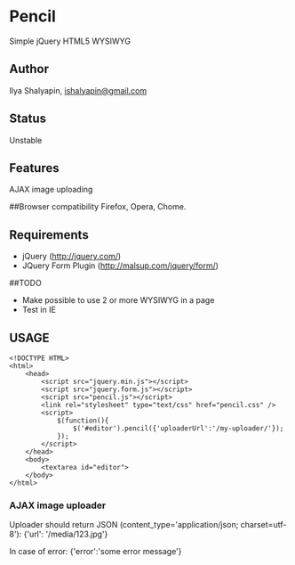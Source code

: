 # Pencil
Simple jQuery HTML5 WYSIWYG

## Author
Ilya Shalyapin, ishalyapin@gmail.com

## Status
Unstable

## Features
AJAX image uploading

##Browser compatibility
Firefox, Opera, Chome.

## Requirements
 - jQuery (http://jquery.com/)
 - JQuery Form Plugin (http://malsup.com/jquery/form/)

##TODO
 - Make possible to use 2 or more WYSIWYG in a page
 - Test in IE

## USAGE
	<!DOCTYPE HTML>
	<html>
		<head>
			<script src="jquery.min.js"></script>
			<script src="jquery.form.js"></script>
			<script src="pencil.js"></script>
			<link rel="stylesheet" type="text/css" href="pencil.css" />
			<script>
				$(function(){
					$('#editor').pencil({'uploaderUrl':'/my-uploader/'});
				});
			</script>
		</head>
		<body>
			<textarea id="editor">
		</body>
	</html>
	
### AJAX image uploader
Uploader should return JSON (content_type='application/json; charset=utf-8'):
	{'url': '/media/123.jpg'}
	
In case of error:
	{'error':'some error message'}

